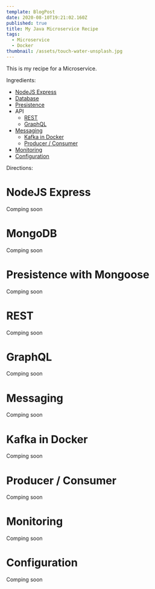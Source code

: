 ```yaml
---
template: BlogPost
date: 2020-08-10T19:21:02.160Z
published: true
title: My Java Microservice Recipe
tags:
  - Microservice
  - Docker
thumbnail: /assets/touch-water-unsplash.jpg
---
```

This is my recipe for a Microservice.

Ingredients:

- [NodeJS Express](#express)
- [Database](#database)
- [Presistence](#persistence)
- API
  - [REST](#rest)
  - [GraphQL](#graphql)
- [Messaging](#messaging)
  - [Kafka in Docker](#kafka)
  - [Producer / Consumer](#producer-consumer)
- [Monitoring](#monitoring)
- [Configuration](#configuration)

Directions:
<div id="express"><h1>NodeJS Express</h1></div>
Comping soon
<div id="database"><h1>MongoDB</h1></div>
Comping soon
<div id="presistence"><h1>Presistence with Mongoose</h1></div>
Comping soon
<div id="rest"><h1>REST</h1></div>
Comping soon
<div id="graphql"><h1>GraphQL</h1></div>
Comping soon
<div id="messaging"><h1>Messaging</h1></div>
Comping soon
<div id="kafka"><h1>Kafka in Docker</h1></div>
Comping soon
<div id="producer-consumer"><h1>Producer / Consumer</h1></div>
Comping soon
<div id="monitoring"><h1>Monitoring</h1></div>
Comping soon
<div id="configuration"><h1>Configuration</h1></div>
Comping soon
